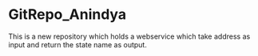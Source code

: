 # GitRepo_Anindya
This is a new repository which holds a webservice which take address as input and return the state name as output.
